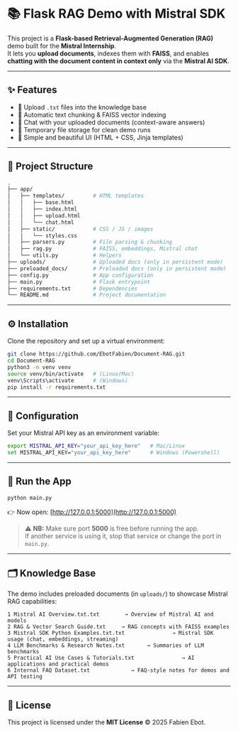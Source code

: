 # 📚 Flask RAG Demo with Mistral SDK

This project is a **Flask-based Retrieval-Augmented Generation (RAG)** demo built for the **Mistral Internship**.  
It lets you **upload documents**, indexes them with **FAISS**, and enables **chatting with the document content in context only** via the **Mistral AI SDK**.

---

## ✨ Features

- 🔹 Upload `.txt` files into the knowledge base  
- 🔹 Automatic text chunking & FAISS vector indexing  
- 🔹 Chat with your uploaded documents (context-aware answers)  
- 🔹 Temporary file storage for clean demo runs  
- 🔹 Simple and beautiful UI (HTML + CSS, Jinja templates)  

---

## 📂 Project Structure

```bash
.
├── app/
│   ├── templates/         # HTML templates
│   │   ├── base.html
│   │   ├── index.html
│   │   ├── upload.html
│   │   └── chat.html
│   ├── static/            # CSS / JS / images
│   │   └── styles.css
│   ├── parsers.py         # File parsing & chunking
│   ├── rag.py             # FAISS, embeddings, Mistral chat
│   └── utils.py           # Helpers
├── uploads/               # Uploaded docs (only in persistent mode)
├── preloaded_docs/        # Preloaded docs (only in persistent mode)
├── config.py              # App configuration
├── main.py                # Flask entrypoint
├── requirements.txt       # Dependencies
└── README.md              # Project documentation
```
---
## ⚙️ Installation

Clone the repository and set up a virtual environment:

```bash
git clone https://github.com/EbotFabien/Document-RAG.git
cd Document-RAG
python3 -m venv venv
source venv/bin/activate   # (Linux/Mac)
venv\Scripts\activate      # (Windows)
pip install -r requirements.txt 
```
---
## 🔑 Configuration

Set your Mistral API key as an environment variable:

```bash
export MISTRAL_API_KEY="your_api_key_here"   # Mac/Linux
set MISTRAL_API_KEY="your_api_key_here"      # Windows (Powershell)
```
---
## 🚀 Run the App
```bash
python main.py
```

👉 Now open: [http://127.0.0.1:5000](http://127.0.0.1:5000)

> ⚠️ **NB:** Make sure port **5000** is free before running the app.  
> If another service is using it, stop that service or change the port in `main.py`.

---
## 🗂️ Knowledge Base

The demo includes preloaded documents (in `uploads/`) to showcase Mistral RAG capabilities:

```text
1 Mistral AI Overview.txt.txt        → Overview of Mistral AI and models
2 RAG & Vector Search Guide.txt     → RAG concepts with FAISS examples
3 Mistral SDK Python Examples.txt.txt               → Mistral SDK usage (chat, embeddings, streaming)
4 LLM Benchmarks & Research Notes.txt       → Summaries of LLM benchmarks
5 Practical AI Use Cases & Tutorials.txt               → AI applications and practical demos
6 Internal FAQ Dataset.txt             → FAQ-style notes for demos and API testing
```

---
## 📝 License

This project is licensed under the **MIT License** © 2025 Fabien Ebot.

